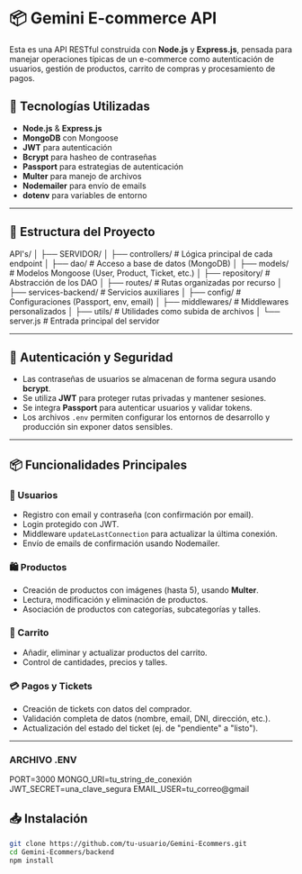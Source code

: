 # 📦 Gemini E-commerce API

Esta es una API RESTful construida con **Node.js** y **Express.js**, pensada para manejar operaciones típicas de un e-commerce como autenticación de usuarios, gestión de productos, carrito de compras y procesamiento de pagos.

## 🚀 Tecnologías Utilizadas

- **Node.js** & **Express.js**
- **MongoDB** con Mongoose
- **JWT** para autenticación
- **Bcrypt** para hasheo de contraseñas
- **Passport** para estrategias de autenticación
- **Multer** para manejo de archivos
- **Nodemailer** para envío de emails
- **dotenv** para variables de entorno

---

## 📁 Estructura del Proyecto

API's/
│
├── SERVIDOR/
│ ├── controllers/ # Lógica principal de cada endpoint
│ ├── dao/ # Acceso a base de datos (MongoDB)
│ ├── models/ # Modelos Mongoose (User, Product, Ticket, etc.)
│ ├── repository/ # Abstracción de los DAO
│ ├── routes/ # Rutas organizadas por recurso
│ ├── services-backend/ # Servicios auxiliares
│ ├── config/ # Configuraciones (Passport, env, email)
│ ├── middlewares/ # Middlewares personalizados
│ ├── utils/ # Utilidades como subida de archivos
│ └── server.js # Entrada principal del servidor


---

## 🔐 Autenticación y Seguridad

- Las contraseñas de usuarios se almacenan de forma segura usando **bcrypt**.
- Se utiliza **JWT** para proteger rutas privadas y mantener sesiones.
- Se integra **Passport** para autenticar usuarios y validar tokens.
- Los archivos `.env` permiten configurar los entornos de desarrollo y producción sin exponer datos sensibles.

---

## 📦 Funcionalidades Principales

### 👤 Usuarios

- Registro con email y contraseña (con confirmación por email).
- Login protegido con JWT.
- Middleware `updateLastConnection` para actualizar la última conexión.
- Envío de emails de confirmación usando Nodemailer.

### 🛍️ Productos

- Creación de productos con imágenes (hasta 5), usando **Multer**.
- Lectura, modificación y eliminación de productos.
- Asociación de productos con categorías, subcategorías y talles.

### 🛒 Carrito

- Añadir, eliminar y actualizar productos del carrito.
- Control de cantidades, precios y talles.

### 💳 Pagos y Tickets

- Creación de tickets con datos del comprador.
- Validación completa de datos (nombre, email, DNI, dirección, etc.).
- Actualización del estado del ticket (ej. de "pendiente" a "listo").

---

### ARCHIVO .ENV
PORT=3000
MONGO_URI=tu_string_de_conexión
JWT_SECRET=una_clave_segura
EMAIL_USER=tu_correo@gmail



## 📥 Instalación

```bash
git clone https://github.com/tu-usuario/Gemini-Ecommers.git
cd Gemini-Ecommers/backend
npm install

